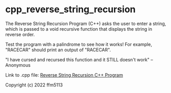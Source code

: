 # cpp_reverse_string_recursion
The Reverse String Recursion Program (C++) asks the user to enter a string, which is passed to a void recursive function that displays the string in reverse order. 

Test the program with a palindrome to see how it works! For example, "RACECAR" should print an output of "RACECAR".

"I have cursed and recursed this function and it STILL doesn't work" – Anonymous

Link to .cpp file: <a href="https://github.com/ffm5113/cpp_reverse_string_recursion/blob/main/ReverseStrRecursion.cpp">Reverse String Recursion C++ Program</a>

Copyright (c) 2022 ffm5113
